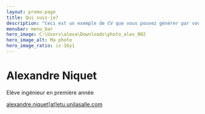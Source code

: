 ```yaml
---
layout: promo-page
title: Qui suis-je?
description: "Ceci est un exemple de CV que vous pouvez générer par vous-même"
menubar: menu_bar
hero_image: C:\Users\alexa\Downloads\photo_alex_002
hero_image_alt: Ma photo
hero_image_ratio: is-1by1
---
```


# Alexandre Niquet
Elève ingénieur en première année



[alexandre.niquet[at]etu.unilasalle.com](mailto:alexandre.niquet@etu.unilasalle.com)





